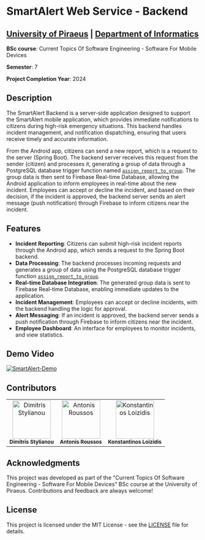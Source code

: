 # SmartAlert Web Service - Backend

## [University of Piraeus](https://www.unipi.gr/en/home/) | [Department of Informatics](https://cs.unipi.gr/en/)
**BSc course**: Current Topics Of Software Engineering - Software For Mobile Devices

**Semester**: 7

**Project Completion Year**: 2024

## Description
The SmartAlert Backend is a server-side application designed to support the SmartAlert mobile application, which provides immediate notifications to citizens during high-risk emergency situations. This backend handles incident management, and notification dispatching, ensuring that users receive timely and accurate information.

From the Android app, citizens can send a new report, which is a request to the server (Spring Boot). The backend server receives this request from the sender (citizen) and processes it, generating a group of data through a PostgreSQL database trigger function named [`assign_report_to_group`](sql-scripts/create_functions.sql). The group data is then sent to Firebase Real-time Database, allowing the Android application to inform employees in real-time about the new incident. Employees can accept or decline the incident, and based on their decision, if the incident is approved, the backend server sends an alert message (push notification) through Firebase to inform citizens near the incident.

## Features
- **Incident Reporting**: Citizens can submit high-risk incident reports through the Android app, which sends a request to the Spring Boot backend.
- **Data Processing**: The backend processes incoming requests and generates a group of data using the PostgreSQL database trigger function [`assign_report_to_group`](sql-scripts/create_functions.sql).
- **Real-time Database Integration**: The generated group data is sent to Firebase Real-time Database, enabling immediate updates to the application.
- **Incident Management**: Employees can accept or decline incidents, with the backend handling the logic for approval.
- **Alert Messaging**: If an incident is approved, the backend server sends a push notification through Firebase to inform citizens near the incident.
- **Employee Dashboard**: An interface for employees to monitor incidents, and view statistics.

## Demo Video
[![SmartAlert-Demo](https://img.youtube.com/vi/9_GyKJ3iy4s/0.jpg)](https://youtu.be/9_GyKJ3iy4s)

## Contributors
<table>
  <tr>
    <td align="center"><a href="https://github.com/dimitrisstyl7"><img src="https://avatars.githubusercontent.com/u/75742419?v=4" width="100px;" alt="Dimitris Stylianou"/><br /><sub><b>Dimitris Stylianou</b></sub></a><br /></td>
    <td align="center"><a href="https://github.com/roussosan"><img src="https://avatars.githubusercontent.com/u/79643636?v=4" width="100px;" alt="Antonis Roussos"/><br /><sub><b>Antonis Roussos</b></sub></a><br /></td>
    <td align="center"><a href="https://github.com/kostas96674"><img src="https://avatars.githubusercontent.com/u/79859276?v=4" width="100px;" alt="Konstantinos Loizidis"/><br /><sub><b>Konstantinos Loizidis</b></sub></a><br /></td>
  </tr>
</table>

## Acknowledgments
This project was developed as part of the "Current Topics Of Software Engineering - Software For Mobile Devices" BSc course at the University of Piraeus. Contributions and feedback are always welcome!

## License
This project is licensed under the MIT License - see the [LICENSE](LICENSE) file for details.
